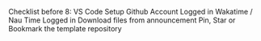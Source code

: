 Checklist before 8:
VS Code Setup
Github Account Logged in
Wakatime / Nau Time Logged in
Download files from announcement
Pin, Star or Bookmark the template repository
